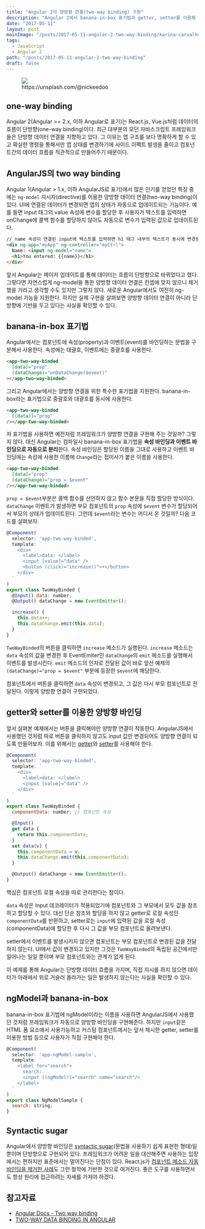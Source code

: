 ```yaml
---
title: "Angular 2의 양방향 연결(two-way binding) 구현"
description: "Angular 2에서 banana-in-box 표기법과 getter, setter를 이용해 양방향 바인딩을 어떻게 구현하지는 예제 코드와 함께 설명한다."
date: "2017-05-11"
layout: post
mainImage: "/posts/2017-05-11-angular-2-two-way-binding/karina-carvalho-94650.jpg"
tags:
  - JavaScript
  - Angular 2
path: "/posts/2017-05-11-angular-2-two-way-binding"
draft: false
---
```


<figure>
<img src="/posts/2017-05-11-angular-2-two-way-binding/karina-carvalho-94650.jpg">
<figcaption>https://unsplash.com/@nickeedoo</figcaption>
</figure>

## one-way binding

Angular 2(Angular >= 2.x, 이하 Angular로 표기)는 React.js, Vue.js처럼 데이터의 흐름이 단방향(one-way binding)이다. 최근 대부분의 모던 자바스크립트 프레임워크들은 단방향 데이터 연결을 지향하고 있다. 그 이유는 앱 구조를 보다 명확하게 할 수 있고 확실한 명령을 통해서만 앱 상태를 변경하기에 사이드 이펙트 발생을 줄이고 컴포넌트간의 데이터 흐름을 직관적으로 만들어주기 때문이다.

## AngularJS의 two way binding

Angular 1(Angular > 1.x, 이하 AngularJS로 표기)에서 많은 인기를 얻었던 특징 중에는 `ng-model` 지시자(directive)를 이용한 양방향 데이터 연결(two-way binding)이 있다. UI에 연결된 데이터가 변경되면 앱의 상태가 자동으로 업데이트되는 기능이다. 예를 들면 input 태그의 value 속성에 변수를 할당한 후 사용자가 텍스트를 입력하면 onChange에 콜백 함수를 할당하지 않아도 자동으로 변수가 입력된 값으로 업데이트된다.

```html
// name 속성이 연결된 input에 텍스트를 입력하면 h1 태그 내부의 텍스트가 동시에 변경된다.
<div ng-app="myApp" ng-controller="myCtrl">
  Name: <input ng-model="name">
  <h1>You entered: {{name}}</h1>
</div>
```

앞서 Angular는 메이저 업데이트를 통해 데이터는 흐름이 단방향으로 바뀌었다고 했다. 그렇다면 자연스럽게 ng-model을 통한 양방향 데이터 연결은 컨셉에 맞지 않으니 제거했을 거라고 생각할 수도 있지만 그렇지 않다. 새로운 Angular에서도 여전히 ng-model 기능을 지원한다. 하지만 실제 구현을 살펴보면 양방향 데이터 연결이 아니라 단방향에 기반을 두고 있다는 사실을 확인할 수 있다.


## banana-in-box 표기법

Angular에서는 컴포넌트에 속성(property)과 이벤트(event)를 바인딩하는 문법을 구분해서 사용한다. 속성에는 대괄호, 이벤트에는 중괄호를 사용한다.

```html
<app-two-way-binded
  [data]="prop"
  (dataChange)="onDataChange($event)"
></app-two-way-binded>
```

그리고 Angular에서는 양방향 연결을 위한 특수한 표기법을 지원한다. banana-in-box라는 표기법으로 중괄호와 대괄호를 동시에 사용한다.

```html
<app-two-way-binded
  [(data)]="prop"
/></app-two-way-binded>
```

저 표기법을 사용하면 예전처럼 프레임워크가 양방향 연결을 구현해 주는 것일까? 그렇지 않다. 대신 Angular는 컴파일시 banana-in-box 표기법을 **속성 바인딩과 이벤트 바인딩으로 자동으로 분리**한다. 속성 바인딩은 할당된 이름을 그대로 사용하고 이벤트 바인딩에는 속성에 사용한 이름에 `Change`라는 접미사가 붙은 이름을 사용한다.

```html
<app-two-way-binded
  [data]="prop"
  (dataChange)="prop = $event"
/></app-two-way-binded>
```

`prop = $event`부분은 콜백 함수를 선언하지 않고 함수 본문을 직접 할당한 방식이다. `dataChange` 이벤트가 발생하면 부모 컴포넌트의 `prop` 속성에 `$event` 변수가 할당되어서 부모의 상태가 업데이트된다. 그런데 `$event`라는 변수는 어디서 온 것일까? 다음 코드를 살펴보자.


```js
@Component(
  selector: 'app-two-way-binded',
  template: `
    <div>
      <label>data: </label>
      <input [value]="data" />
      <button (click)="increase()">+</button>
    </div>
  `
)
export class TwoWayBinded {
  @Input() data: number;
  @Output() dataChange = new EventEmitter();

  increase() {
    this.data++;
    this.dataChange.emit(this.data);
  }
}
```

`TwoWayBinded`의 버튼을 클릭하면 `increase` 메소드가 실행된다. `increase` 메소드는 `data` 속성의 값을 변경한 후 EventEmiter인 `dataChange`의 `emit` 메소드를 실행해서 이벤트를 발생시킨다.
`emit` 메소드의 인자로 전달된 값이 바로 앞선 예제의 `(dataChange)="prop = $event"` 부분에 등장한 `$event`에 해당한다.

컴포넌트에서 버튼을 클릭하면 `data` 속성이 변경되고, 그 값은 다시 부모 컴포넌트로 전달된다. 이렇게 양방향 연결이 구현되었다.


## getter와 setter를 이용한 양방향 바인딩

앞서 살펴본 예제에서는 버튼을 클릭해야만 양방향 연결이 작동한다. AngularJS에서 사용했던 것처럼 따로 버튼을 클릭하지 않고도 input 값만 변경되어도 양방향 연결이 되도록 만들어보자. 이를 위해서는 [getter](https://developer.mozilla.org/ko/docs/Web/JavaScript/Reference/Functions/get)와 [setter](https://developer.mozilla.org/ko/docs/Web/JavaScript/Reference/Functions/set)를 사용해야 한다.

```js
@Component(
  selector: 'app-two-way-binded',
  template: `
    <div>
      <label>data: </label>
      <input [value]="data" />
    </div>
  `
)
export class TwoWayBinded {
  componentData: number; // 컴포넌트 속성

  @Input()
  get data {
    return this.componentData;
  }
  set data(v) {
    this.componentData = v;
    this.dataChange.emit(this.componentData);
  }

  @Output() dataChange = new EventEmitter();
}
```

핵심은 컴포넌트 로컬 속성을 따로 관리한다는 점이다.

`data` 속성은 Input 데코레이터가 적용되었기에 컴포넌트와 그 부모에서 모두 값을 참조하고 할당할 수 있다. 대신 단순 참조와 할당을 하지 않고 getter로 로컬 속성인 `componentData`를 반환하고, setter로는 `input`에 입력된 값을 로컬 속성(componentData)에 할당한 후 다시 그 값을 부모 컴포넌트로 올려보낸다.

setter에서 이벤트를 발생시키지 않으면 컴포넌트는 부모 컴포넌트로 변경된 값을 전달하지 않는다. UI에서 값이 변경되고 있지만 그것은 `TwoWayBinded`의 독립된 공간에서만 일어나는 일일 뿐이며 부모 컴포넌트와는 관계가 없게 된다.

이 예제를 통해 Angular는 단방향 데이터 흐름을 가지며, 직접 지시를 하지 않으면 데이터가 아래에서 위로 거슬러 올라가는 일은 발생하지 않는다는 사실을 확인할 수 있다.


## ngModel과 banana-in-box

banana-in-box 표기법에 ngModel이라는 이름을 사용하면 AngularJS에서 사용했던 것처럼 프레임워크가 자동으로 양방향 바인딩을 구현해준다. 하지만 `input`같은 HTML 폼 요소에서 사용가능하고 커스텀 컴포넌트에서는 앞서 제시한 getter, setter를 이용한 방법 등으로 사용자가 직접 구현해야 한다.

```js
@Component(
  selector: 'app-ngModel-sample',
  template: `
    <label for="search">
      search:
      <input [(ngModel)]="search" name="search"/>
    </label>
  `
)
export class NgModelSample {
  search: string;
}
```

## Syntactic sugar

Angular에서 양방향 바인딩은 [syntactic sugar](https://en.wikipedia.org/wiki/Syntactic_sugar)(문법을 사용하기 쉽게 표현한 형태)일 뿐이며 단방향으로 구현되어 있다. 프레임워크가 어려운 일을 대산해주면 사용하는 입장에서는 편하지만 표준에서는 멀어진다는 단점이 있다. React.js가 [컴포넌트 메소드 자동 바인딩을 제거한 사례](https://facebook.github.io/react/blog/2015/01/27/react-v0.13.0-beta-1.html#autobinding)도 그런 철학에 기반한 것으로 여겨진다. 좋은 도구를 사용하면서도 항상 원리에 접근하려는 자세를 가져야 하겠다.

## 참고자료

- [Angular Docs - Two way binding](https://angular.io/docs/ts/latest/guide/template-syntax.html#!#two-way)
- [TWO-WAY DATA BINDING IN ANGULAR](https://blog.thoughtram.io/angular/2016/10/13/two-way-data-binding-in-angular-2.html)
